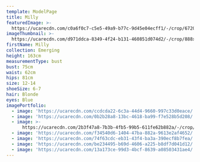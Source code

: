 ```yaml
---
template: ModelPage
title: Milly
featuredImage: >-
  https://ucarecdn.com/c0a6f0c7-c5e5-49a9-b77c-9d45e04ecff1/-/crop/6720x3584/0,290/-/preview/
imageThumbnail: >-
  https://ucarecdn.com/d971ddca-8349-4f24-b131-460851d074d2/-/crop/888x1295/49,0/-/preview/
firstName: Milly
collection: Emerging
height: 163cm
measurementType: bust
bust: 75cm
waist: 62cm
hips: 81cm
size: 12-14
shoeSize: 6-7
hair: Blonde
eyes: Blue
imagePortfolio:
  - image: 'https://ucarecdn.com/ccdcda22-6c3a-44d4-9660-997c33d0eace/'
  - image: 'https://ucarecdn.com/0b2b28a8-13bc-4618-ba99-f7e528b5d208/'
  - image: >-
      https://ucarecdn.com/2b3f47a8-7b3b-4fb5-99b5-611fe62b882a/-/crop/1242x994/0,652/-/preview/
  - image: 'https://ucarecdn.com/f34540d6-1404-47ba-882a-9613e2af4652/'
  - image: 'https://ucarecdn.com/74f63cdc-eb31-43f4-ba3a-390ecf8b7fea/'
  - image: 'https://ucarecdn.com/be234495-b69d-4606-a225-b8df7d041d12/'
  - image: 'https://ucarecdn.com/13a173ce-99d3-4bcf-8639-a08503431ae4/'
---
```


